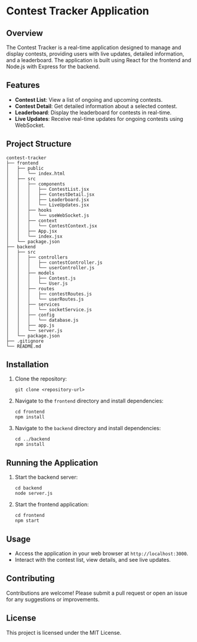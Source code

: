 # Contest Tracker Application

## Overview
The Contest Tracker is a real-time application designed to manage and display contests, providing users with live updates, detailed information, and a leaderboard. The application is built using React for the frontend and Node.js with Express for the backend.

## Features
- **Contest List**: View a list of ongoing and upcoming contests.
- **Contest Detail**: Get detailed information about a selected contest.
- **Leaderboard**: Display the leaderboard for contests in real-time.
- **Live Updates**: Receive real-time updates for ongoing contests using WebSocket.

## Project Structure
```
contest-tracker
├── frontend
│   ├── public
│   │   └── index.html
│   ├── src
│   │   ├── components
│   │   │   ├── ContestList.jsx
│   │   │   ├── ContestDetail.jsx
│   │   │   ├── Leaderboard.jsx
│   │   │   └── LiveUpdates.jsx
│   │   ├── hooks
│   │   │   └── useWebSocket.js
│   │   ├── context
│   │   │   └── ContestContext.jsx
│   │   ├── App.jsx
│   │   └── index.jsx
│   └── package.json
├── backend
│   ├── src
│   │   ├── controllers
│   │   │   ├── contestController.js
│   │   │   └── userController.js
│   │   ├── models
│   │   │   ├── Contest.js
│   │   │   └── User.js
│   │   ├── routes
│   │   │   ├── contestRoutes.js
│   │   │   └── userRoutes.js
│   │   ├── services
│   │   │   └── socketService.js
│   │   ├── config
│   │   │   └── database.js
│   │   ├── app.js
│   │   └── server.js
│   └── package.json
├── .gitignore
└── README.md
```

## Installation
1. Clone the repository:
   ```
   git clone <repository-url>
   ```
2. Navigate to the `frontend` directory and install dependencies:
   ```
   cd frontend
   npm install
   ```
3. Navigate to the `backend` directory and install dependencies:
   ```
   cd ../backend
   npm install
   ```

## Running the Application
1. Start the backend server:
   ```
   cd backend
   node server.js
   ```
2. Start the frontend application:
   ```
   cd frontend
   npm start
   ```

## Usage
- Access the application in your web browser at `http://localhost:3000`.
- Interact with the contest list, view details, and see live updates.

## Contributing
Contributions are welcome! Please submit a pull request or open an issue for any suggestions or improvements.

## License
This project is licensed under the MIT License.